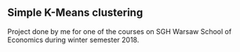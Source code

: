 ## Simple K-Means clustering
Project done by me for one of the courses on SGH Warsaw School of Economics during winter semester 2018. 